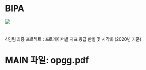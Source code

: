 # BIPA

<img src="https://search.pstatic.net/common/?src=http%3A%2F%2Fblogfiles.naver.net%2FMjAyMTEwMTVfMjE4%2FMDAxNjM0Mjk4MTg1Mjky.UseCo-GNNc0_7-BbJdcvXbrlEszLFylmZVAVyz8zNBQg.1u0K0RcLIr5gWciKjl64aQ6_zqI-dAMchZFCOocqxdkg.PNG.charzim0611%2Fimage.png&type=sc960_832"></img>

#

4인팀 최종 프로젝트 : 프로게이머별 지표 등급 판별 및 시각화 (2020년 기준)

# MAIN 파일: opgg.pdf

